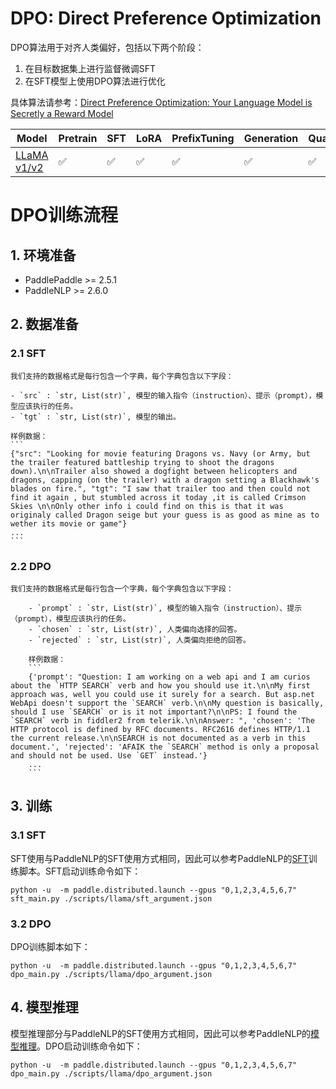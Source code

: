# DPO: Direct Preference Optimization

DPO算法用于对齐人类偏好，包括以下两个阶段：
1. 在目标数据集上进行监督微调SFT
2. 在SFT模型上使用DPO算法进行优化

具体算法请参考：[Direct Preference Optimization: Your Language Model is Secretly a Reward Model](https://arxiv.org/abs/2305.18290)

| Model | Pretrain | SFT | LoRA | PrefixTuning | Generation | Quantization | DPO |
| --- | --- | --- | --- | --- | --- | --- | --- |
| [LLaMA v1/v2](./llama) | ✅  | ✅ | ✅ | ✅ | ✅ | ✅  | ✅ |


# DPO训练流程

## 1. 环境准备

- PaddlePaddle >= 2.5.1
- PaddleNLP >= 2.6.0

## 2. 数据准备

### 2.1 SFT
    我们支持的数据格式是每行包含一个字典，每个字典包含以下字段：

    - `src` : `str, List(str)`, 模型的输入指令（instruction）、提示（prompt），模型应该执行的任务。
    - `tgt` : `str, List(str)`, 模型的输出。

    样例数据：
    ```
    {"src": "Looking for movie featuring Dragons vs. Navy (or Army, but the trailer featured battleship trying to shoot the dragons down).\n\nTrailer also showed a dogfight between helicopters and dragons, capping (on the trailer) with a dragon setting a Blackhawk's blades on fire.", "tgt": "I saw that trailer too and then could not find it again , but stumbled across it today ,it is called Crimson Skies \n\nOnly other info i could find on this is that it was originaly called Dragon seige but your guess is as good as mine as to wether its movie or game"}
    ...
    ```
### 2.2 DPO

    我们支持的数据格式是每行包含一个字典，每个字典包含以下字段：

        - `prompt` : `str, List(str)`, 模型的输入指令（instruction）、提示（prompt），模型应该执行的任务。
        - `chosen` : `str, List(str)`, 人类偏向选择的回答。
        - `rejected` : `str, List(str)`, 人类偏向拒绝的回答。

        样例数据：
        ```
        {'prompt': "Question: I am working on a web api and I am curios about the `HTTP SEARCH` verb and how you should use it.\n\nMy first approach was, well you could use it surely for a search. But asp.net WebApi doesn't support the `SEARCH` verb.\n\nMy question is basically, should I use `SEARCH` or is it not important?\n\nPS: I found the `SEARCH` verb in fiddler2 from telerik.\n\nAnswer: ", 'chosen': 'The HTTP protocol is defined by RFC documents. RFC2616 defines HTTP/1.1 the current release.\n\nSEARCH is not documented as a verb in this document.', 'rejected': 'AFAIK the `SEARCH` method is only a proposal and should not be used. Use `GET` instead.'}
        ...
        ```

## 3. 训练

### 3.1 SFT

SFT使用与PaddleNLP的SFT使用方式相同，因此可以参考PaddleNLP的[SFT](../../llm/README.md)训练脚本。SFT启动训练命令如下：

```
python -u  -m paddle.distributed.launch --gpus "0,1,2,3,4,5,6,7" sft_main.py ./scripts/llama/sft_argument.json
```

### 3.2 DPO

DPO训练脚本如下：

```
python -u  -m paddle.distributed.launch --gpus "0,1,2,3,4,5,6,7" dpo_main.py ./scripts/llama/dpo_argument.json
```

## 4. 模型推理

模型推理部分与PaddleNLP的SFT使用方式相同，因此可以参考PaddleNLP的[模型推理](../../llm/README.md)。DPO启动训练命令如下：

```
python -u  -m paddle.distributed.launch --gpus "0,1,2,3,4,5,6,7" dpo_main.py ./scripts/llama/dpo_argument.json
```
